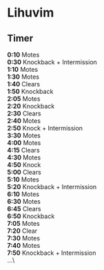 # Lihuvim


## Timer

**0:10** Motes\
**0:30** Knockback + Intermission\
**1:10** Motes\
**1:30** Motes\
**1:40** Clears\
**1:50** Knockback\
**2:05** Motes\
**2:20** Knockback\
**2:30** Clears\
**2:40** Motes\
**2:50** Knock + Intermission\
**3:30** Motes\
**4:00** Motes\
**4:15** Clears\
**4:30** Motes\
**4:50** Knock\
**5:00** Clears\
**5:10** Motes\
**5:20** Knockback + Intermission\
**6:10** Motes\
**6:30** Motes\
**6:45** Clears\
**6:50** Knockback\
**7:05** Motes\
**7:20** Clear\
**7:30** Motes\
**7:40** Motes\
**7:50** Knockback + Intermission\
...\
